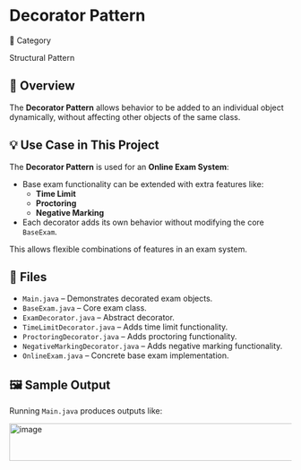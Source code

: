 # Decorator Pattern

📌 Category

Structural Pattern

## 📖 Overview
The **Decorator Pattern** allows behavior to be added to an individual object dynamically, without affecting other objects of the same class.

## 💡 Use Case in This Project
The **Decorator Pattern** is used for an **Online Exam System**:
- Base exam functionality can be extended with extra features like:
  - **Time Limit**
  - **Proctoring**
  - **Negative Marking**  
- Each decorator adds its own behavior without modifying the core `BaseExam`.

This allows flexible combinations of features in an exam system.

## 📂 Files
- `Main.java` – Demonstrates decorated exam objects.
- `BaseExam.java` – Core exam class.
- `ExamDecorator.java` – Abstract decorator.
- `TimeLimitDecorator.java` – Adds time limit functionality.
- `ProctoringDecorator.java` – Adds proctoring functionality.
- `NegativeMarkingDecorator.java` – Adds negative marking functionality.
- `OnlineExam.java` – Concrete base exam implementation.

## 🖼️ Sample Output
Running `Main.java` produces outputs like:

<img width="550" height="67" alt="image" src="https://github.com/user-attachments/assets/cfaddbc6-136a-494f-956d-8f2b6a559a09" />




